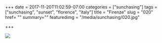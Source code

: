 +++
date = 2017-11-20T11:02:59-07:00
categories = ["sunchasing"]
tags = ["sunchasing", "sunset", "florence", "italy"]
title = "Firenze"
slug = "020"
href= ""
summary=""
featuredimg = "/media/sunchasing/020.jpg"

+++

<img src="/media/sunchasing/020.jpg" />